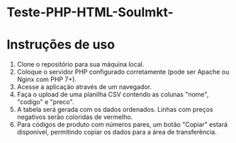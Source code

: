# Teste-PHP-HTML-Soulmkt-
# Instruções de uso

1. Clone o repositório para sua máquina local.
2. Coloque o servidor PHP configurado corretamente (pode ser Apache ou Nginx com PHP 7+).
3. Acesse a aplicação através de um navegador.
4. Faça o upload de uma planilha CSV contendo as colunas "nome", "codigo" e "preco".
5. A tabela será gerada com os dados ordenados. Linhas com preços negativos serão coloridas de vermelho.
6. Para códigos de produto com números pares, um botão "Copiar" estará disponível, permitindo copiar os dados para a área de transferência.

